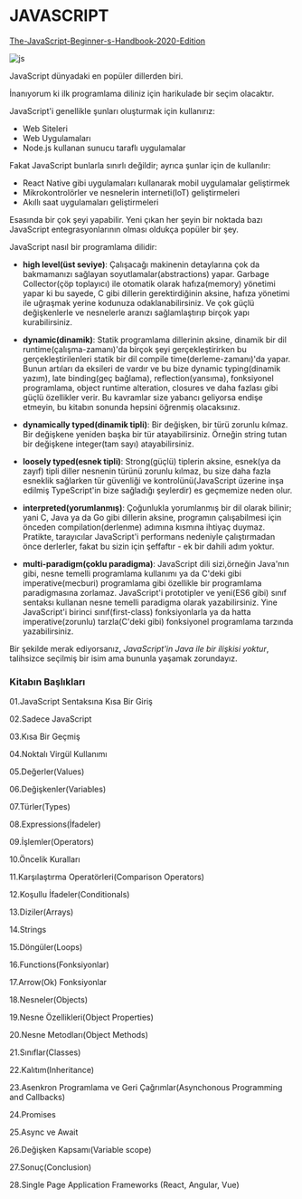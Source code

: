 # JAVASCRIPT <br/>
[The-JavaScript-Beginner-s-Handbook-2020-Edition](https://www.freecodecamp.org/news/the-complete-javascript-handbook-f26b2c71719c/#alittlebitofhistory)


![js](https://user-images.githubusercontent.com/51059267/85326923-bb80c180-b4d6-11ea-814d-a6cafdd4a6b7.png)

JavaScript dünyadaki en popüler dillerden biri.

İnanıyorum ki ilk programlama diliniz için harikulade bir seçim olacaktır.

JavaScript'i genellikle şunları oluşturmak için kullanırız:

- Web Siteleri
- Web Uygulamaları
- Node.js kullanan sunucu taraflı uygulamalar

Fakat JavaScript bunlarla sınırlı değildir; ayrıca şunlar için de kullanılır:

- React Native gibi uygulamaları kullanarak mobil uygulamalar geliştirmek
- Mikrokontrolörler ve nesnelerin interneti(IoT) geliştirmeleri
- Akıllı saat uygulamaları geliştirmeleri

Esasında bir çok şeyi yapabilir. Yeni çıkan her şeyin bir noktada bazı JavaScript entegrasyonlarının olması oldukça popüler bir şey.

JavaScript nasıl bir programlama dilidir:

- **high level(üst seviye)**: Çalışacağı makinenin detaylarına çok da bakmamanızı sağlayan soyutlamalar(abstractions) yapar. Garbage Collector(çöp toplayıcı) ile otomatik olarak hafıza(memory) yönetimi yapar ki bu sayede, C gibi dillerin gerektirdiğinin aksine, hafıza yönetimi ile uğraşmak yerine kodunuza odaklanabilirsiniz. Ve çok güçlü değişkenlerle ve nesnelerle aranızı sağlamlaştırıp  birçok yapı kurabilirsiniz.

- **dynamic(dinamik)**: Statik programlama dillerinin aksine, dinamik bir dil runtime(çalışma-zamanı)'da birçok şeyi gerçekleştirirken bu gerçekleştirilenleri statik bir dil compile time(derleme-zamanı)'da yapar. Bunun artıları da eksileri de vardır ve bu bize dynamic typing(dinamik yazım), late binding(geç bağlama), reflection(yansıma), fonksiyonel programlama, object runtime alteration, closures ve daha fazlası gibi güçlü özellikler verir. Bu kavramlar size yabancı geliyorsa endişe etmeyin, bu kitabın sonunda hepsini öğrenmiş olacaksınız.

- **dynamically typed(dinamik tipli)**: Bir değişken, bir türü zorunlu kılmaz. Bir değişkene yeniden başka bir tür atayabilirsiniz. Örneğin string tutan bir değişkene integer(tam sayı) atayabilirsiniz.

- **loosely typed(esnek tipli)**: Strong(güçlü) tiplerin aksine, esnek(ya da zayıf) tipli diller nesnenin türünü zorunlu kılmaz, bu size daha fazla esneklik sağlarken tür güvenliği ve kontrolünü(JavaScript üzerine inşa edilmiş TypeScript'in bize sağladığı şeylerdir) es geçmemize neden olur.   

- **interpreted(yorumlanmış)**: Çoğunlukla yorumlanmış bir dil olarak bilinir; yani C, Java ya da Go gibi dillerin aksine, programın çalışabilmesi için önceden compilation(derlenme) adımına kısmına ihtiyaç duymaz. Pratikte, tarayıcılar JavaScript'i performans nedeniyle çalıştırmadan önce derlerler, fakat bu sizin için şeffaftır - ek bir dahili adım yoktur.

- **multi-paradigm(çoklu paradigma)**: JavaScript dili sizi,örneğin Java'nın gibi, nesne temelli programlama kullanımı ya da C'deki gibi imperative(mecburi) programlama gibi özellikle bir programlama paradigmasına zorlamaz. JavaScript'i prototipler ve yeni(ES6 gibi) sınıf sentaksı kullanan nesne temelli paradigma olarak yazabilirsiniz. Yine JavaScript'i birinci sınıf(first-class) fonksiyonlarla ya da hatta imperative(zorunlu) tarzla(C'deki gibi) fonksiyonel programlama tarzında yazabilirsiniz.

Bir şekilde merak ediyorsanız, *JavaScript'in Java ile bir ilişkisi yoktur*, talihsizce seçilmiş bir isim ama bununla yaşamak zorundayız.

### Kitabın Başlıkları

01.JavaScript Sentaksına Kısa Bir Giriş

02.Sadece JavaScript

03.Kısa Bir Geçmiş

04.Noktalı Virgül Kullanımı

05.Değerler(Values)

06.Değişkenler(Variables)

07.Türler(Types)

08.Expressions(İfadeler)

09.İşlemler(Operators)

10.Öncelik Kuralları

11.Karşılaştırma Operatörleri(Comparison Operators)

12.Koşullu İfadeler(Conditionals)

13.Diziler(Arrays)

14.Strings

15.Döngüler(Loops)

16.Functions(Fonksiyonlar)

17.Arrow(Ok) Fonksiyonlar

18.Nesneler(Objects)

19.Nesne Özellikleri(Object Properties)

20.Nesne Metodları(Object Methods)

21.Sınıflar(Classes)

22.Kalıtım(Inheritance)

23.Asenkron Programlama ve Geri Çağrımlar(Asynchonous Programming and Callbacks)

24.Promises

25.Async ve Await

26.Değişken Kapsamı(Variable scope)

27.Sonuç(Conclusion)

28.Single Page Application Frameworks (React, Angular, Vue)


